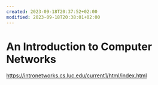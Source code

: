 ```yaml
---
created: 2023-09-18T20:37:52+02:00
modified: 2023-09-18T20:38:01+02:00
---
```


# An Introduction to Computer Networks

https://intronetworks.cs.luc.edu/current1/html/index.html
